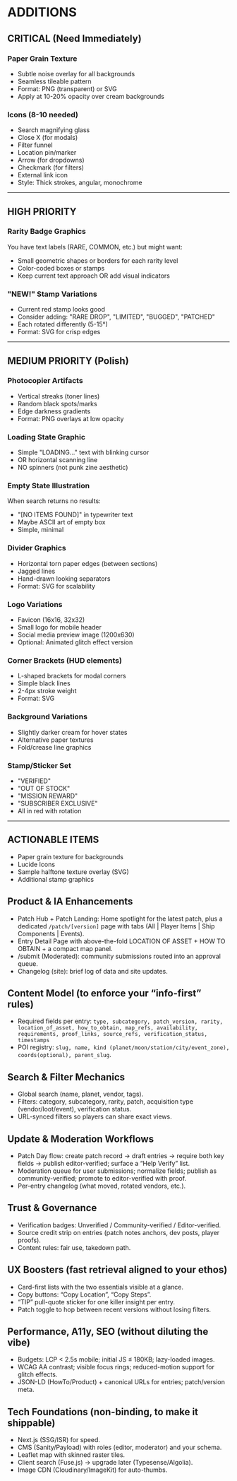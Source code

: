 # ADDITIONS

## CRITICAL (Need Immediately)

### Paper Grain Texture
- Subtle noise overlay for all backgrounds
- Seamless tileable pattern
- Format: PNG (transparent) or SVG
- Apply at 10-20% opacity over cream backgrounds

### Icons (8-10 needed)
- Search magnifying glass
- Close X (for modals)
- Filter funnel
- Location pin/marker
- Arrow (for dropdowns)
- Checkmark (for filters)
- External link icon
- Style: Thick strokes, angular, monochrome

---

## HIGH PRIORITY

### Rarity Badge Graphics
You have text labels (RARE, COMMON, etc.) but might want:
- Small geometric shapes or borders for each rarity level
- Color-coded boxes or stamps
- Keep current text approach OR add visual indicators

### "NEW!" Stamp Variations
- Current red stamp looks good
- Consider adding: "RARE DROP", "LIMITED", "BUGGED", "PATCHED"
- Each rotated differently (5-15°)
- Format: SVG for crisp edges

---

## MEDIUM PRIORITY (Polish)

### Photocopier Artifacts
- Vertical streaks (toner lines)
- Random black spots/marks
- Edge darkness gradients
- Format: PNG overlays at low opacity

### Loading State Graphic
- Simple "LOADING..." text with blinking cursor
- OR horizontal scanning line
- NO spinners (not punk zine aesthetic)

### Empty State Illustration
When search returns no results:
- "[NO ITEMS FOUND]" in typewriter text
- Maybe ASCII art of empty box
- Simple, minimal

### Divider Graphics
- Horizontal torn paper edges (between sections)
- Jagged lines
- Hand-drawn looking separators
- Format: SVG for scalability

### Logo Variations
- Favicon (16x16, 32x32)
- Small logo for mobile header
- Social media preview image (1200x630)
- Optional: Animated glitch effect version

### Corner Brackets (HUD elements)
- L-shaped brackets for modal corners
- Simple black lines
- 2-4px stroke weight
- Format: SVG

### Background Variations
- Slightly darker cream for hover states
- Alternative paper textures
- Fold/crease line graphics

### Stamp/Sticker Set
- "VERIFIED"
- "OUT OF STOCK"
- "MISSION REWARD"
- "SUBSCRIBER EXCLUSIVE"
- All in red with rotation

---

## ACTIONABLE ITEMS

- Paper grain texture for backgrounds
- Lucide Icons
- Sample halftone texture overlay (SVG)
- Additional stamp graphics

## Product & IA Enhancements

- Patch Hub + Patch Landing: Home spotlight for the latest patch, plus a dedicated `/patch/[version]` page with tabs (All | Player Items | Ship Components | Events).
- Entry Detail Page with above-the-fold LOCATION OF ASSET + HOW TO OBTAIN + a compact map panel.
- /submit (Moderated): community submissions routed into an approval queue.
- Changelog (site): brief log of data and site updates.

## Content Model (to enforce your “info-first” rules)

- Required fields per entry:
  `type, subcategory, patch_version, rarity, location_of_asset, how_to_obtain, map_refs, availability, requirements, proof_links, source_refs, verification_status, timestamps`
- POI registry: `slug, name, kind (planet/moon/station/city/event_zone), coords(optional), parent_slug`.

## Search & Filter Mechanics

- Global search (name, planet, vendor, tags).
- Filters: category, subcategory, rarity, patch, acquisition type (vendor/loot/event), verification status.
- URL-synced filters so players can share exact views.

## Update & Moderation Workflows

- Patch Day flow: create patch record → draft entries → require both key fields → publish editor-verified; surface a “Help Verify” list.
- Moderation queue for user submissions; normalize fields; publish as community-verified; promote to editor-verified with proof.
- Per-entry changelog (what moved, rotated vendors, etc.).

## Trust & Governance

- Verification badges: Unverified / Community-verified / Editor-verified.
- Source credit strip on entries (patch notes anchors, dev posts, player proofs).
- Content rules: fair use, takedown path.

## UX Boosters (fast retrieval aligned to your ethos)

- Card-first lists with the two essentials visible at a glance.
- Copy buttons: “Copy Location”, “Copy Steps”.
- “TIP” pull-quote sticker for one killer insight per entry.
- Patch toggle to hop between recent versions without losing filters.

## Performance, A11y, SEO (without diluting the vibe)

- Budgets: LCP < 2.5s mobile; initial JS ≤ 180KB; lazy-loaded images.
- WCAG AA contrast; visible focus rings; reduced-motion support for glitch effects.
- JSON-LD (HowTo/Product) + canonical URLs for entries; patch/version meta.

## Tech Foundations (non-binding, to make it shippable)

- Next.js (SSG/ISR) for speed.
- CMS (Sanity/Payload) with roles (editor, moderator) and your schema.
- Leaflet map with skinned raster tiles.
- Client search (Fuse.js) → upgrade later (Typesense/Algolia).
- Image CDN (Cloudinary/ImageKit) for auto-thumbs.
